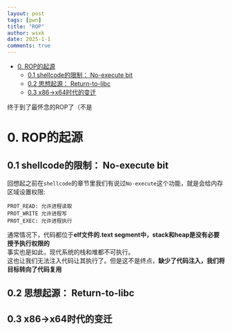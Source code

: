 ```yaml
---
layout: post
tags: [pwn]
title: "ROP"
author: wsxk
date: 2025-1-1
comments: true
---
```


- [0. ROP的起源](#0-rop的起源)
  - [0.1 shellcode的限制： No-execute bit](#01-shellcode的限制-no-execute-bit)
  - [0.2 思想起源： Return-to-libc](#02-思想起源-return-to-libc)
  - [0.3 x86-\>x64时代的变迁](#03-x86-x64时代的变迁)

终于到了最怀念的ROP了（不是<br>
# 0. ROP的起源<br>
## 0.1 shellcode的限制： No-execute bit<br>
回想起之前在`shellcode`的章节里我们有说过`No-execute`这个功能，就是会给内存区域设置权限:<br>
```
PROT_READ: 允许进程读取
PROT_WRITE 允许进程写
PROT_EXEC: 允许进程执行
```
通常情况下，代码都位于**elf文件的.text segment中，stack和heap是没有必要授予执行权限的**<br>
事实也是如此，现代系统的栈和堆都不可执行。<br>
这也让我们无法注入代码让其执行了。但是这不是终点，**缺少了代码注入，我们将目标转向了代码复用**<br>
## 0.2 思想起源： Return-to-libc<br>
## 0.3 x86->x64时代的变迁<br>



<!-- Google tag (gtag.js) -->
<script async src="https://www.googletagmanager.com/gtag/js?id=G-C22S5YSYL7"></script>
<script>
  window.dataLayer = window.dataLayer || [];
  function gtag(){dataLayer.push(arguments);}
  gtag('js', new Date());

  gtag('config', 'G-C22S5YSYL7');
</script>